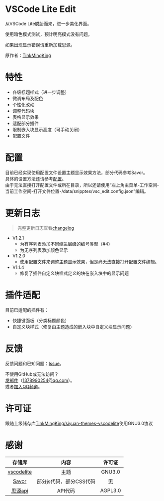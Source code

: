 # VSCode Lite Edit

从VSCode Lite脱胎而来，进一步美化界面。

使用暗色模式测试，预计明亮模式没有问题。

如果出现显示错误请重新加载思源。

原作者：[TinkMingKing](https://github.com/TinkMingKing)

# 特性

- 各级标题样式（进一步调整）
- 微调布局及配色
- 个性化改动
- 调整代码块
- 表格显示效果
- 适配部分插件
- 限制嵌入块显示高度（可手动关闭）
- 配置文件

# 配置

目前已经实现使用配置文件设置主题显示效果方法，部分代码参考Savor。  
具体的设置方法还请参考[配置](https://github.com/lingfengyu-dreaming/siyuan-vscodelite-edit/blob/main/Configure.md)。  
由于无法直接打开配置文件或所在目录，所以还请使用“左上角主菜单-工作空间-当前工作空间-打开文件位置-/data/snipptes/vsc_edit.config.json”编辑。

# 更新日志

> 完整更新日志查看[changelog](https://github.com/lingfengyu-dreaming/siyuan-vscodelite-edit/blob/main/changelog.md)

- V1.2.1
  - 为有序列表添加不同缩进层级的编号类型（#4）
  - 为无序列表添加颜色显示
- V1.2.0
  - 使用配置文件来调整主题显示效果，但是尚无法直接打开配置文件编辑。
- V1.1.4
  - 修复了插件自定义块样式定义的块在嵌入块中的显示问题

# 插件适配

目前已适配的插件有：

- 快捷键面板（分类标题颜色）
- 自定义块样式（修复由主题造成的嵌入块中自定义块显示问题）

# 反馈

反馈问题和已知问题：[Issue](https://github.com/lingfengyu-dreaming/siyuan-vscodelite-edit/issues)。

不使用GitHub或无法访问？  
[发邮件](mailto:1378990254@qq.com)（1378990254@qq.com）。  
或者[加入QQ频道](https://pd.qq.com/s/7uxvabgbp)。

# 许可证

跟随上级储存库[TinkMingKing/siyuan-themes-vscodelite](https://github.com/TinkMingKing/siyuan-themes-vscodelite)使用GNU3.0协议

# 感谢

|                                  存储库                                   |          内容           | 许可证  |
| :-----------------------------------------------------------------------: | :---------------------: | :-----: |
|  [vscodelite](https://github.com/TinkMingKing/siyuan-themes-vscodelite)   |          主题           | GNU3.0  |
|         [Savor](https://github.com/royc01/notion-theme/tree/main)         | 部分js代码，部分CSS代码 |   无    |
| [思源api](https://github.com/siyuan-note/siyuan/blob/master/API_zh_CN.md) |         API代码         | AGPL3.0 |